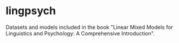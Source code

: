 # lingpsych
Datasets and models included in the book "Linear Mixed Models for Linguistics and Psychology: A Comprehensive Introduction". 
